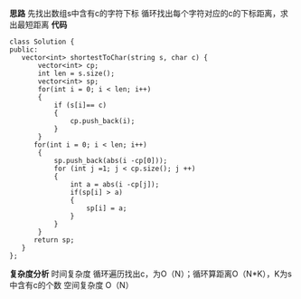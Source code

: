  **思路**
 先找出数组s中含有c的字符下标
 循环找出每个字符对应的c的下标距离，求出最短距离
 **代码**
 ```
 class Solution {
public:
    vector<int> shortestToChar(string s, char c) {
        vector<int> cp;        
        int len = s.size();
        vector<int> sp; 
        for(int i = 0; i < len; i++)
        {
            if (s[i]== c)
            {
                cp.push_back(i);
            }          
        }
       for(int i = 0; i < len; i++)
        {
            sp.push_back(abs(i -cp[0]));
            for (int j =1; j < cp.size(); j ++)
            {
                int a = abs(i -cp[j]);
                if(sp[i] > a)
                {
                    sp[i] = a;
                }
            }
        }      
       return sp;
    }
};
```
 **复杂度分析**
 时间复杂度 循环遍历找出c，为O（N）；循环算距离O（N*K），K为s中含有c的个数
 空间复杂度 O（N）